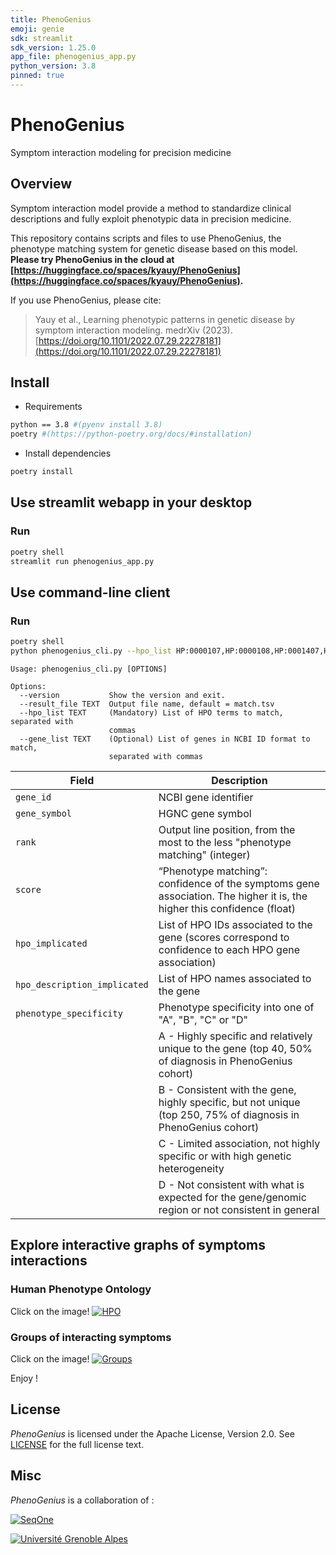 ```yaml
---
title: PhenoGenius
emoji: genie
sdk: streamlit
sdk_version: 1.25.0
app_file: phenogenius_app.py
python_version: 3.8
pinned: true
---
```


# PhenoGenius

Symptom interaction modeling for precision medicine

## Overview

Symptom interaction model provide a method to standardize clinical descriptions and fully exploit phenotypic data in precision medicine.

This repository contains scripts and files to use PhenoGenius, the phenotype matching system for genetic disease based on this model. **Please try PhenoGenius in the cloud at [https://huggingface.co/spaces/kyauy/PhenoGenius](https://huggingface.co/spaces/kyauy/PhenoGenius).**

If you use PhenoGenius, please cite:
> Yauy et al., Learning phenotypic patterns in genetic disease by symptom interaction modeling. medrXiv (2023). [https://doi.org/10.1101/2022.07.29.22278181](https://doi.org/10.1101/2022.07.29.22278181)

## Install

- Requirements

```bash
python == 3.8 #(pyenv install 3.8)
poetry #(https://python-poetry.org/docs/#installation)
```

- Install dependencies

```bash
poetry install
```

## Use streamlit webapp in your desktop

### Run

```bash
poetry shell
streamlit run phenogenius_app.py
```

## Use command-line client

### Run

```bash
poetry shell
python phenogenius_cli.py --hpo_list HP:0000107,HP:0000108,HP:0001407,HP:0005562 --result_file PKD1.tsv
```
```
Usage: phenogenius_cli.py [OPTIONS]

Options:
  --version           Show the version and exit.
  --result_file TEXT  Output file name, default = match.tsv
  --hpo_list TEXT     (Mandatory) List of HPO terms to match, separated with
                      commas
  --gene_list TEXT    (Optional) List of genes in NCBI ID format to match,
                      separated with commas
```

| Field                         | Description                                                                                                               |
|-------------------------------|---------------------------------------------------------------------------------------------------------------------------|
| `gene_id`                     | NCBI gene identifier                                                                                                      |
| `gene_symbol`                 | HGNC gene symbol                                                                                                          |
| `rank`                        | Output line position, from the most to the less "phenotype matching" (integer)                                            |
| `score`                       | “Phenotype matching”: confidence of the symptoms gene association. The higher it is, the higher this confidence (float)   |
| `hpo_implicated`              | List of HPO IDs associated to the gene (scores correspond to confidence to each HPO gene association)                     |
| `hpo_description_implicated`  | List of HPO names associated to the gene                                                                                  |
| `phenotype_specificity`       | Phenotype specificity into one of "A", "B", "C" or "D"                                                                    |
|                               | A - Highly specific and relatively unique to the gene (top 40, 50% of diagnosis in PhenoGenius cohort)                    |
|                               | B - Consistent with the gene, highly specific, but not unique (top 250, 75% of diagnosis in PhenoGenius cohort)           |
|                               | C - Limited association, not highly specific or with high genetic heterogeneity                                           |
|                               | D - Not consistent with what is expected for the gene/genomic region or not consistent in general                         |


## Explore interactive graphs of symptoms interactions

### Human Phenotype Ontology

Click on the image!
[![HPO](data/graph/onto_image.png)](https://ouestware.gitlab.io/retina/beta/#/graph/?url=https%3A%2F%2Fraw.githubusercontent.com%2Fkyauy%2FPhenoGenius%2Fmain%2Fdata%2Fgraph%2Fontology.gexf&r=v&n=n3453&sa=r&ca=f&st[]=n&st[]=f)

### Groups of interacting symptoms

Click on the image!
[![Groups](data/graph/group_image.png)](https://ouestware.gitlab.io/retina/beta/#/graph/?url=https%3A%2F%2Fraw.githubusercontent.com%2Fkyauy%2FPhenoGenius%2Fmain%2Fdata%2Fgraph%2F390groups.gexf&r=v&n=n16738&sa=r&ca[]=f&ca[]=l&st=f&ls=5oGenius%2Fmain%2Fdata%2Fgraph%2Fontology.gexf&r=v&n=n3453&sa=r&ca=f&st[]=n&st[]=f)

Enjoy !

## License

*PhenoGenius* is licensed under the Apache License, Version 2.0. See [LICENSE](LICENSE) for the full license text.

## Misc

*PhenoGenius* is a collaboration of :

[![SeqOne](data/img/logo-seqone.png)](https://seqone.com/)

[![Université Grenoble Alpes](data/img/logo-uga.png)](https://iab.univ-grenoble-alpes.fr/)
